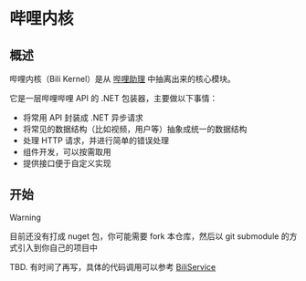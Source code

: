 # 哔哩内核

## 概述

哔哩内核（Bili Kernel）是从 [哔哩助理](https://github.com/Richasy/Bili.Copilot) 中抽离出来的核心模块。

它是一层哔哩哔哩 API 的 .NET 包装器，主要做以下事情：

- 将常用 API 封装成 .NET 异步请求
- 将常见的数据结构（比如视频，用户等）抽象成统一的数据结构
- 处理 HTTP 请求，并进行简单的错误处理
- 组件开发，可以按需取用
- 提供接口便于自定义实现

## 开始

> [!WARNING]
> 目前还没有打成 nuget 包，你可能需要 fork 本仓库，然后以 git submodule 的方式引入到你自己的项目中

TBD. 有时间了再写，具体的代码调用可以参考 [BiliService](https://github.com/Richasy/bili-kernel/blob/main/src/Samples/Bili.Console/BiliService.cs)